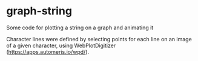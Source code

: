 # graph-string
Some code for plotting a string on a graph and animating it

Character lines were defined by selecting points for each line on an image
of a given character, using WebPlotDigitizer (https://apps.automeris.io/wpd/).
